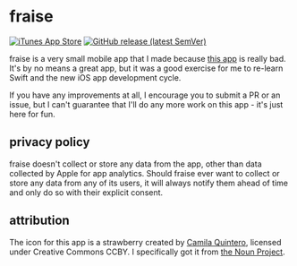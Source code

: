 # fraise

[![iTunes App Store](https://img.shields.io/itunes/v/1474441078)](https://apps.apple.com/app/id1474441078)
[![GitHub release (latest SemVer)](https://img.shields.io/github/v/release/mattxwang/fraise?sort=semver)](https://github.com/mattxwang/fraise/releases)

fraise is a very small mobile app that I made because [this app](https://apps.apple.com/us/app/party-catchphrase/id1088619695) is really bad. It's by no means a great app, but it was a good exercise for me to re-learn Swift and the new iOS app development cycle.

If you have any improvements at all, I encourage you to submit a PR or an issue, but I can't guarantee that I'll do any more work on this app - it's just here for fun.

## privacy policy

fraise doesn't collect or store any data from the app, other than data collected by Apple for app analytics. Should fraise ever want to collect or store any data from any of its users, it will always notify them ahead of time and only do so with their explicit consent.

## attribution

The icon for this app is a strawberry created by [Camila Quintero](https://thenounproject.com/alimachaves/), licensed under Creative Commons CCBY. I specifically got it from [the Noun Project](https://thenounproject.com/search/?q=strawberry&creator=34297&i=593423).
